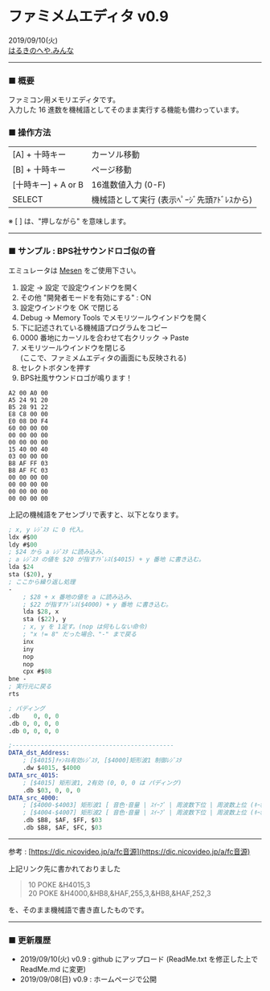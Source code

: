# ファミメムエディタ v0.9
2019/09/10(火)  
[はるきのへや.みんな](https://はるきのへや.みんな/1.ｹﾞ-ﾑ･技術/製作物/ﾌｧﾐﾒﾑｴﾃﾞｨﾀ/)  

---
### ■ 概要
ファミコン用メモリエディタです。  
入力した 16 進数を機械語としてそのまま実行する機能も備わっています。  

### ■ 操作方法

|||
|-|-|
| [A] + 十時キー | カーソル移動 |
| [B] + 十時キー | ページ移動 |
| [十時キー] + A or B | 16進数値入力 (0-F) |
| SELECT | 機械語として実行 (表示ﾍﾟｰｼﾞ先頭ｱﾄﾞﾚｽから) |

※ [ ] は、"押しながら" を意味します。

---
### ■ サンプル : BPS社サウンドロゴ似の音

エミュレータは [Mesen](https://www.mesen.ca/ja/) をご使用下さい。
  1. 設定 → 設定 で設定ウインドウを開く
  2. その他 "開発者モードを有効にする" : ON
  3. 設定ウインドウを OK で閉じる
  4. Debug → Memory Tools でメモリツールウインドウを開く
  5. 下に記述されている機械語プログラムをコピー
  6. 0000 番地にカーソルを合わせて右クリック → Paste
  7. メモリツールウインドウを閉じる  
     (ここで、ファミメムエディタの画面にも反映される)
  8. セレクトボタンを押す
  9. BPS社風サウンドロゴが鳴ります！

```
A2 00 A0 00 
A5 24 91 20 
B5 28 91 22 
E8 C8 00 00 
E0 08 D0 F4 
60 00 00 00 
00 00 00 00 
00 00 00 00 
15 40 00 40 
03 00 00 00 
B8 AF FF 03 
B8 AF FC 03 
00 00 00 00 
00 00 00 00 
00 00 00 00 
00 00 00 00
```

上記の機械語をアセンブリで表すと、以下となります。

```LLVM
; x, y ﾚｼﾞｽﾀ に 0 代入。
ldx #$00
ldy #$00
; $24 から a ﾚｼﾞｽﾀ に読み込み、
; a ﾚｼﾞｽﾀ の値を $20 が指すｱﾄﾞﾚｽ($4015) + y 番地 に書き込む。
lda $24
sta ($20), y
; ここから繰り返し処理
-
    ; $28 + x 番地の値を a に読み込み、
    ; $22 が指すｱﾄﾞﾚｽ($4000) + y 番地 に書き込む。
    lda $28, x
    sta ($22), y
    ; x, y を 1足す。(nop は何もしない命令)
    ; "x != 8" だった場合、"-" まで戻る
    inx
    iny
    nop
    nop
    cpx #$08
bne -
; 実行元に戻る
rts

; パディング
.db    0, 0, 0
.db 0, 0, 0, 0
.db 0, 0, 0, 0

;---------------------------------------------
DATA_dst_Address:
    ; [$4015]ﾁｬﾝﾈﾙ有効ﾚｼﾞｽﾀ, [$4000]矩形波1 制御ﾚｼﾞｽﾀ
    .dw $4015, $4000
DATA_src_4015:
    ; [$4015] 矩形波1, 2有効 (0, 0, 0 は パディング)
    .db $03, 0, 0, 0
DATA_src_4000:
    ; [$4000-$4003] 矩形波1 [ 音色･音量 | ｽｲｰﾌﾟ | 周波数下位 | 周波数上位 (ｷｰｵﾝ/ｵﾌ) ]
    ; [$4004-$4007] 矩形波2 [ 音色･音量 | ｽｲｰﾌﾟ | 周波数下位 | 周波数上位 (ｷｰｵﾝ/ｵﾌ) ]
    .db $B8, $AF, $FF, $03 
    .db $B8, $AF, $FC, $03
```

---
参考 : [https://dic.nicovideo.jp/a/fc音源](https://dic.nicovideo.jp/a/fc音源)  

上記リンク先に書かれておりました
>10 POKE &H4015,3  
>20 POKE &H4000,&HB8,&HAF,255,3,&HB8,&HAF,252,3  

を、そのまま機械語で書き直したものです。

-----------

### ■ 更新履歴
- 2019/09/10(火) v0.9 : github にアップロード (ReadMe.txt を修正した上で ReadMe.md に変更)
- 2019/09/08(日) v0.9 : ホームページで公開
